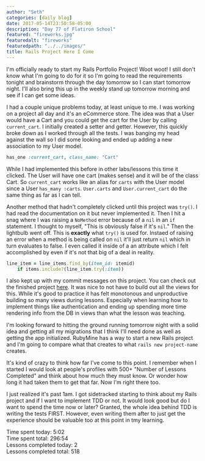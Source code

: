 ```yaml
---
author: "Seth"
categories: [daily blog]
date: 2017-05-14T23:50:58-05:00
description: "Day 77 of Flatiron School"
featured: "fireworks.jpg"
featuredalt: "fireworks"
featuredpath: "../../images/"
title: Rails Project Here I Come
---
```


I'm officially ready to start my Rails Portfolio Project! Woot woot! I still don't know what I'm going to do for it so I'm going to read the requirements tonight and brainstorm through the day tomorrow so I can start tomorrow night. I'll also bring this up in the weekly stand up tomorrow morning and see if I can get some ideas.

I had a couple unique problems today, at least unique to me. I was working on a project all day and it's an eCommerce store. The idea was that a User would have a Cart and you could get the cart for the User by calling `current_cart`. I initially created a setter and getter. However, this quickly broke down as I worked through all the tests. I was banging my head against the wall so I did some looking and ended up adding a new association to my User model.
  
```ruby
has_one :current_cart, class_name: "Cart"
```

While I had implemented this before in other labs/lessons this time it clicked. The User will have one cart (makes sense) and it will be of the class Cart. So `current_cart` works like an alias for `carts` with the User model since a User `has_many :carts`. `User.carts` and `User.current_cart` do the same thing as far as I can tell.

Another method that hadn't completely clicked until this project was `try()`. I had read the documentation on it but never implemented it. Then I hit a snag where I was raising a `NoMethod` error because of a `nil` in an `if` statement. I thought to myself, "This is obviously false if it's `nil`." Then the lightbulb went off. This is **exactly** what `try()` is used for. Instaed of raising an error when a method is being called on `nil` it'll just return `nil` which in turn evaluates to false. I even called it inside of a an attribute which I felt accomplished by even if it's not that big of a deal in reality.

```ruby
line_item = line_items.find_by(item_id: itemid)
    if items.include?(line_item.try(:item))
```

I also kept up with my commit messages on this project. You can check out the finished project [here][1]. It was nice to not have to build out all the views for this. While it's good to practice it has felt monotonous and unproductive building so many views during lessons. Especially when learning how to implement things like authentication and ending up spending more time rendering info from the DB in views than what the lesson was teaching.

I'm looking forward to hitting the ground running tomorrow night with a solid idea and getting all my migrations that I think I'll need done as well as getting the app initialized. RubyMine has a way to start a new Rails project and I'm going to compare what that creates to what `rails new project-name` creates.

It's kind of crazy to think how far I've come to this point. I remember when I started I would look at people's profiles with 500+ "Number of Lessons Completed" and think about how much they must know. Or wonder how long it had taken them to get that far. Now I'm right there too.

I just realized it's past 1am. I got sidetracked starting to think about my Rails project and if I want to implement TDD or not. It would look good but do I want to spend the time now or later? Granted, the whole idea behind TDD is writing the tests FIRST. However, even writing them after to just get the experience should be valuable too at this point in tmy learning.

Time spent today: 5:02  
Time spent total: 296:54  
Lessons completed today: 2  
Lessons completed total: 518

  [1]:https://github.com/itzsaga/flatiron-store-project-v-000
